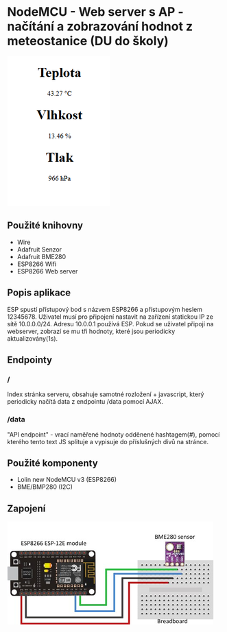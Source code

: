 # NodeMCU - Web server s AP - načítání a zobrazování hodnot z meteostanice (DU do školy)
![](https://github.com/lukastrkan/epo_esp8266/blob/master/img/index.png)

## Použité knihovny

 - Wire
 - Adafruit Senzor
 - Adafruit BME280
 - ESP8266 Wifi
 - ESP8266 Web server

## Popis aplikace
ESP spustí přístupový bod s názvem ESP8266 a přístupovým heslem 12345678. Uživatel musí pro připojení nastavit na zařízení statickou IP ze sítě 10.0.0.0/24. Adresu 10.0.0.1 používá ESP.
Pokud se uživatel připojí na webserver, zobrazí se mu tři hodnoty, které jsou periodicky aktualizovány(1s).

## Endpointy
### /
Index stránka serveru, obsahuje samotné rozložení + javascript, který periodicky načítá data z endpointu /data pomocí AJAX.
### /data
"API endpoint" - vrací naměřené hodnoty odděnené hashtagem(#), pomocí kterého tento text JS splituje a vypisuje do příslušných divů na stránce.

## Použité komponenty

 - Lolin new NodeMCU v3 (ESP8266)
 - BME/BMP280 (I2C)

## Zapojení
![](https://github.com/lukastrkan/epo_esp8266/blob/master/img/esp.jpg)



